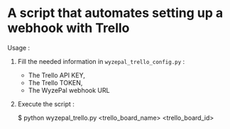# A script that automates setting up a webhook with Trello

Usage :

1. Fill the needed information in `wyzepal_trello_config.py` :

    - The Trello API KEY,
    - The Trello TOKEN,
    - The WyzePal webhook URL

2. Execute the script :

    $ python wyzepal_trello.py <trello_board_name> <trello_board_id>
